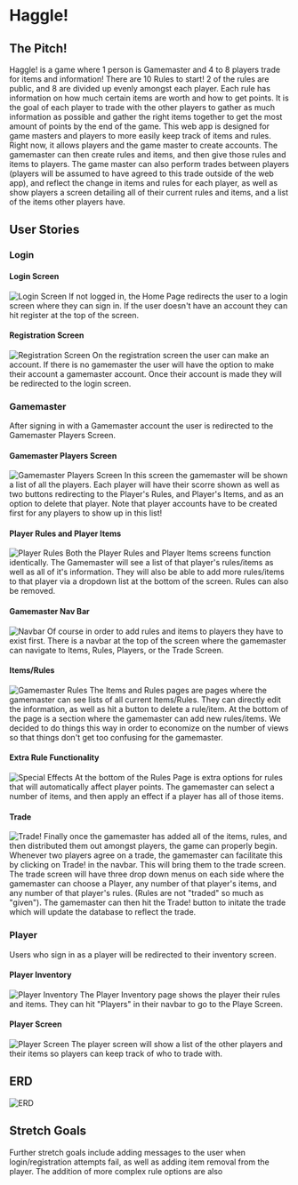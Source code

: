 # Haggle!
## The Pitch!
Haggle! is a game where 1 person is Gamemaster and 4 to 8 players trade for items and information! There are 10 Rules to start! 2 of the rules are public, and 8 are divided up evenly amongst each player. Each rule has information on how much certain items are worth and how to get points. It is the goal of each player to trade with the other players to gather as much information as possible and gather the right items together to get the most amount of points by the end of the game. This web app is designed for game masters and players to more easily keep track of items and rules. Right now, it allows players and the game master to create accounts. The gamemaster can then create rules and items, and then give those rules and items to players. The game master can also perform trades between players (players will be assumed to have agreed to this trade outside of the web app), and reflect the change in items and rules for each player, as well as show players a screen detailing all of their current rules and items, and a list of the items other players have. 
## User Stories
### Login
#### Login Screen
![Login Screen](haggle_screenshots/login.png)
If not logged in, the Home Page redirects the user to a login screen where they can sign in. If the user doesn't have an account they can hit register at the top of the screen.
#### Registration Screen
![Registration Screen](haggle_screenshots/register.png)
On the registration screen the user can make an account. If there is no gamemaster the user will have the option to make their account a gamemaster account. Once their account is made they will be redirected to the login screen.
### Gamemaster
After signing in with a Gamemaster account the user is redirected to the Gamemaster Players Screen.
#### Gamemaster Players Screen
![Gamemaster Players Screen](haggle_screenshots/gamemaster_players.PNG)
In this screen the gamemaster will be shown a list of all the players. Each player will have their scorre shown as well as two buttons redirecting to the Player's Rules, and Player's Items, and as an option to delete that player. Note that player accounts have to be created first for any players to show up in this list!
#### Player Rules and Player Items
![Player Rules](haggle_screenshots/player_rules.PNG)
Both the Player Rules and Player Items screens function identically. The Gamemaster will see a list of that player's rules/items as well as all of it's information. They will also be able to add more rules/items to that player via a dropdown list at the bottom of the screen. Rules can also be removed.
#### Gamemaster Nav Bar
![Navbar](haggle_screenshots/navbar.PNG)
Of course in order to add rules and items to players they have to exist first. There is a navbar at the top of the screen where the gamemaster can navigate to Items, Rules, Players, or the Trade Screen.
#### Items/Rules
![Gamemaster Rules](haggle_screenshots/gamemaster_rules.PNG)
The Items and Rules pages are pages where the gamemaster can see lists of all current Items/Rules. They can directly edit the information, as well as hit a button to delete a rule/item. At the bottom of the page is a section where the gamemaster can add new rules/items. We decided to do things this way in order to economize on the number of views so that things don't get too confusing for the gamemaster.
#### Extra Rule Functionality
![Special Effects](haggle_screenshots/special_effects.PNG)
At the bottom of the Rules Page is extra options for rules that will automatically affect player points. The gamemaster can select a number of items, and then apply an effect if a player has all of those items.
#### Trade
![Trade!](haggle_wireframes/route_gamemaster_trade.png)
Finally once the gamemaster has added all of the items, rules, and then distributed them out amongst players, the game can properly begin. Whenever two players agree on a trade, the gamemaster can facilitate this by clicking on Trade! in the navbar. This will bring them to the trade screen. The trade screen will have three drop down menus on each side where the gamemaster can choose a Player, any number of that player's items, and any number of that player's rules. (Rules are not "traded" so much as "given"). The gamemaster can then hit the Trade! button to initate the trade which will update the database to reflect the trade.
### Player
Users who sign in as a player will be redirected to their inventory screen.
#### Player Inventory
![Player Inventory](haggle_screenshots/player_inventory.PNG)
The Player Inventory page shows the player their rules and items. They can hit "Players" in their navbar to go to the Playe Screen.
#### Player Screen
![Player Screen](haggle_screenshots/player_list.PNG)
The player screen will show a list of the other players and their items so players can keep track of who to trade with.
## ERD
![ERD](haggle_wireframes/ERD.png)
## Stretch Goals
Further stretch goals include adding messages to the user when login/registration attempts fail, as well as adding item removal from the player. The addition of more complex rule options are also 
